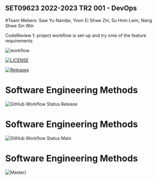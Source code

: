 SET09623 2022-2023 TR2 001 - DevOps
-----------------------------------

#Team Mebers: Saw Yu Nandar, Yoon Ei Shwe Zin, Su Hnin Lwin, Nang Shwe Sin Win

CodeReview 1: project workflow is set-up and try ome of the feature requirements



![workflow](https://github.com/Saw-Yu-Nandar/DevOps_gp_project/actions/workflows/main.yml/badge.svg)

[![LICENSE](https://img.shields.io/github/license/Saw-Yu-Nandar/DevOps_gp_project.svg?style=flat-square)](https://github.com/Saw-Yu-Nandar/DevOps_gp_project/blob/master/LICENSE)

[![Releases](https://img.shields.io/github/release/Saw-Yu-Nandar/DevOps_gp_project/all.svg?style=flat-square)](https://github.com/Saw-Yu-Nandar/DevOps_gp_project/releases)

# Software Engineering Methods
![GitHub Workflow Status Release](https://img.shields.io/github/workflow/status/Saw-Yu-Nandar/DevOps_gp_project/.github/workflows/main.yml/release?style=flat-square)

# Software Engineering Methods
![GitHub Workflow Status Main](https://img.shields.io/github/workflow/status/Saw-Yu-Nandar/DevOps_gp_project/main.yml/main?style=flat-square)

# Software Engineering Methods
![Master)](https://img.shields.io/github/workflow/status/Saw-Yu-Nandar/DevOps_gp_project/.github/workflows/main.yml/master?style=flat-square)
